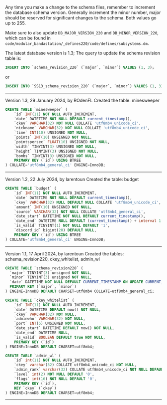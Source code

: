 Any time you make a change to the schema files, remember to increment the database schema version. Generally increment the minor number, major should be reserved for significant changes to the schema. Both values go up to 255.

Make sure to also update `DB_MAJOR_VERSION_220` and `DB_MINOR_VERSION_220`, which can be found in `code/modular_bandastation/_defines220/code/defines/subsystems.dm`.

The latest database version is 1.3; The query to update the schema revision table is:

```sql
INSERT INTO `schema_revision_220` (`major`, `minor`) VALUES (1, 3);
```
or

```sql
INSERT INTO `SS13_schema_revision_220` (`major`, `minor`) VALUES (1, 3);
```

-----------------------------------------------------
Version 1.3, 29 January 2024, by ROdenFL
Created the table: minesweeper

```sql
CREATE TABLE `minesweeper` (
	`id` INT(11) NOT NULL AUTO_INCREMENT,
	`date` DATETIME NOT NULL DEFAULT current_timestamp(),
	`ckey` VARCHAR(32) NOT NULL COLLATE 'utf8mb4_unicode_ci',
	`nickname` VARCHAR(32) NOT NULL COLLATE 'utf8mb4_unicode_ci',
	`time` INT(10) UNSIGNED NOT NULL,
	`points` INT(10) UNSIGNED NOT NULL,
	`pointspersec` FLOAT(10) UNSIGNED NOT NULL,
	`width` TINYINT(3) UNSIGNED NOT NULL,
	`height` TINYINT(3) UNSIGNED NOT NULL,
	`bombs` TINYINT(3) UNSIGNED NOT NULL,
    PRIMARY KEY (`id`) USING BTREE
) COLLATE='utf8mb4_general_ci' ENGINE=InnoDB;
```
-----------------------------------------------------
Version 1.2, 22 July 2024, by larentoun
Created the table: budget

```sql
CREATE TABLE `budget` (
    `id` INT(11) NOT NULL AUTO_INCREMENT,
    `date` DATETIME NOT NULL DEFAULT current_timestamp(),
    `ckey` VARCHAR(32) NULL DEFAULT NULL COLLATE 'utf8mb4_unicode_ci',
    `amount` INT(10) UNSIGNED NOT NULL,
    `source` VARCHAR(32) NOT NULL COLLATE 'utf8mb4_general_ci',
    `date_start` DATETIME NOT NULL DEFAULT current_timestamp(),
    `date_end` DATETIME NULL DEFAULT (current_timestamp() + interval 1 month),
    `is_valid` TINYINT(1) NOT NULL DEFAULT '1',
    `discord_id` bigint(20) DEFAULT NULL,
    PRIMARY KEY (`id`) USING BTREE
) COLLATE='utf8mb4_general_ci' ENGINE=InnoDB;
```
-----------------------------------------------------
Version 1.1, 17 April 2024, by larentoun
Created the tables: schema_revision220, ckey_whitelist, admin_wl

```sql
CREATE TABLE `schema_revision220` (
  `major` TINYINT(3) unsigned NOT NULL,
  `minor` TINYINT(3) unsigned NOT NULL,
  `date` DATETIME NOT NULL DEFAULT CURRENT_TIMESTAMP ON UPDATE CURRENT_TIMESTAMP,
  PRIMARY KEY (`major`, `minor`)
) ENGINE=InnoDB DEFAULT CHARSET=utf8mb4 COLLATE=utf8mb4_general_ci;
```

```sql
CREATE TABLE `ckey_whitelist` (
	`id` INT(11) NOT NULL AUTO_INCREMENT,
	`date` DATETIME DEFAULT now() NOT NULL,
	`ckey` VARCHAR(32) NOT NULL,
	`adminwho` VARCHAR(32) NOT NULL,
	`port` INT(5) UNSIGNED NOT NULL,
	`date_start` DATETIME DEFAULT now() NOT NULL,
	`date_end` DATETIME NULL,
	`is_valid` BOOLEAN DEFAULT true NOT NULL,
	PRIMARY KEY (`id`)
) ENGINE=InnoDB DEFAULT CHARSET=utf8mb4;
```

```sql
CREATE TABLE `admin_wl` (
	`id` int(11) NOT NULL AUTO_INCREMENT,
	`ckey` varchar(32) COLLATE utf8mb4_unicode_ci NOT NULL,
	`admin_rank` varchar(32) COLLATE utf8mb4_unicode_ci NOT NULL DEFAULT 'Administrator',
	`level` int(2) NOT NULL DEFAULT '0',
	`flags` int(16) NOT NULL DEFAULT '0',
	PRIMARY KEY (`id`),
	KEY `ckey` (`ckey`)
) ENGINE=InnoDB DEFAULT CHARSET=utf8mb4;
```
-----------------------------------------------------
